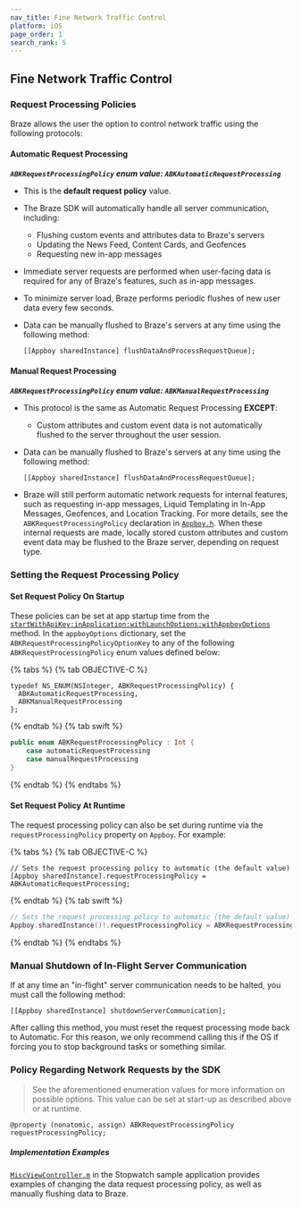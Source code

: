 ```yaml
---
nav_title: Fine Network Traffic Control
platform: iOS
page_order: 1
search_rank: 5
---
```

## Fine Network Traffic Control

### Request Processing Policies

Braze allows the user the option to control network traffic using the following protocols:

#### Automatic Request Processing

__*`ABKRequestProcessingPolicy` enum value: `ABKAutomaticRequestProcessing`*__

- This is the **default request policy** value.
- The Braze SDK will automatically handle all server communication, including:
	- Flushing custom events and attributes data to Braze's servers
	- Updating the News Feed, Content Cards, and Geofences
	- Requesting new in-app messages
- Immediate server requests are performed when user-facing data is required for any of Braze's features, such as in-app messages.
- To minimize server load, Braze performs periodic flushes of new user data every few seconds.
- Data can be manually flushed to Braze's servers at any time using the following method:

	```
	[[Appboy sharedInstance] flushDataAndProcessRequestQueue];
	```

#### Manual Request Processing

__*`ABKRequestProcessingPolicy` enum value: `ABKManualRequestProcessing`*__

- This protocol is the same as Automatic Request Processing **EXCEPT**:
	- Custom attributes and custom event data is not automatically flushed to the server throughout the user session.
- Data can be manually flushed to Braze's servers at any time using the following method:

	```
	[[Appboy sharedInstance] flushDataAndProcessRequestQueue];
	```

- Braze will still perform automatic network requests for internal features, such as requesting in-app messages, Liquid Templating in In-App Messages, Geofences, and Location Tracking. For more details, see the `ABKRequestProcessingPolicy` declaration in [`Appboy.h`][4]. When these internal requests are made, locally stored custom attributes and custom event data may be flushed to the Braze server, depending on request type.

### Setting the Request Processing Policy

#### Set Request Policy On Startup

These policies can be set at app startup time from the [`startWithApiKey:inApplication:withLaunchOptions:withAppboyOptions`][3] method. In the `appboyOptions` dictionary, set the `ABKRequestProcessingPolicyOptionKey` to any of the following `ABKRequestProcessingPolicy` enum values defined below:

{% tabs %}
{% tab OBJECTIVE-C %}

```objc
typedef NS_ENUM(NSInteger, ABKRequestProcessingPolicy) {
  ABKAutomaticRequestProcessing,
  ABKManualRequestProcessing
};
```

{% endtab %}
{% tab swift %}

```swift
public enum ABKRequestProcessingPolicy : Int {
    case automaticRequestProcessing
    case manualRequestProcessing
}
```

{% endtab %}
{% endtabs %}

#### Set Request Policy At Runtime

The request processing policy can also be set during runtime via the `requestProcessingPolicy` property on `Appboy`. For example:

{% tabs %}
{% tab OBJECTIVE-C %}

```objc
// Sets the request processing policy to automatic (the default value)
[Appboy sharedInstance].requestProcessingPolicy = ABKAutomaticRequestProcessing;
```

{% endtab %}
{% tab swift %}

```swift
// Sets the request processing policy to automatic (the default value)
Appboy.sharedInstance()!.requestProcessingPolicy = ABKRequestProcessingPolicy.automaticRequestProcessing
```

{% endtab %}
{% endtabs %}

### Manual Shutdown of In-Flight Server Communication

If at any time an "in-flight" server communication needs to be halted, you must call the following method:

```objc
[[Appboy sharedInstance] shutdownServerCommunication];
```

After calling this method, you must reset the request processing mode back to Automatic. For this reason, we only recommend calling this if the OS if forcing you to stop background tasks or something similar.

### Policy Regarding Network Requests by the SDK

>  See the aforementioned enumeration values for more information on possible options. This value can be set at start-up as described above or at runtime.

```objc
@property (nonatomic, assign) ABKRequestProcessingPolicy requestProcessingPolicy;
```

##### Implementation Examples
[`MiscViewController.m`][2] in the Stopwatch sample application provides examples of changing the data request processing policy, as well as manually flushing data to Braze.


[2]: https://github.com/Appboy/appboy-ios-sdk/blob/master/Example/Stopwatch/MiscViewController.m
[3]: #customizing-appboy-on-startup
[4]: https://github.com/Appboy/appboy-ios-sdk/blob/master/AppboyKit/headers/AppboyKitLibrary/Appboy.h
